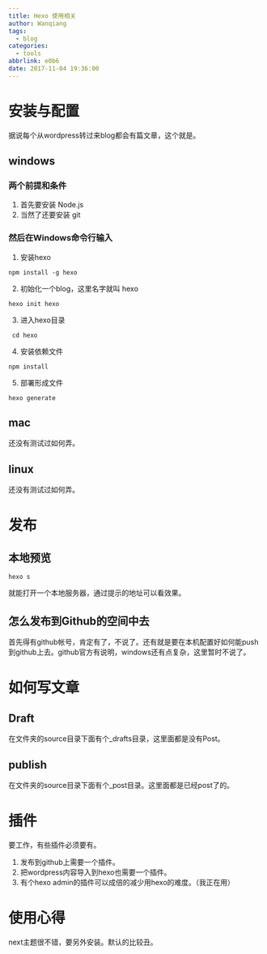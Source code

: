 ```yaml
---
title: Hexo 使用相关
author: Wanqiang
tags:
  - blog
categories:
  - tools
abbrlink: e0b6
date: 2017-11-04 19:36:00
---
```

# 安装与配置

据说每个从wordpress转过来blog都会有篇文章，这个就是。

## windows

### 两个前提和条件
1. 首先要安装 Node.js 
2. 当然了还要安装 git

### 然后在Windows命令行输入

1. 安装hexo  
~~~
npm install -g hexo
~~~
2. 初始化一个blog，这里名字就叫 hexo
~~~
hexo init hexo
~~~
3. 进入hexo目录
~~~
 cd hexo
~~~
4. 安装依赖文件
~~~
npm install
~~~

5. 部署形成文件
~~~
hexo generate
~~~


## mac

还没有测试过如何弄。

## linux

还没有测试过如何弄。

# 发布

## 本地预览

~~~
hexo s
~~~
就能打开一个本地服务器，通过提示的地址可以看效果。

## 怎么发布到Github的空间中去

首先得有github帐号，肯定有了，不说了。还有就是要在本机配置好如何能push到github上去。github官方有说明，windows还有点复杂，这里暂时不说了。

# 如何写文章

## Draft

在文件夹的source目录下面有个_drafts目录，这里面都是没有Post。

## publish
在文件夹的source目录下面有个_post目录。这里面都是已经post了的。

# 插件
要工作，有些插件必须要有。
1. 发布到github上需要一个插件。
2. 把wordpress内容导入到hexo也需要一个插件。
3. 有个hexo admin的插件可以成倍的减少用hexo的难度。（我正在用）

# 使用心得

next主题很不错，要另外安装。默认的比较丑。